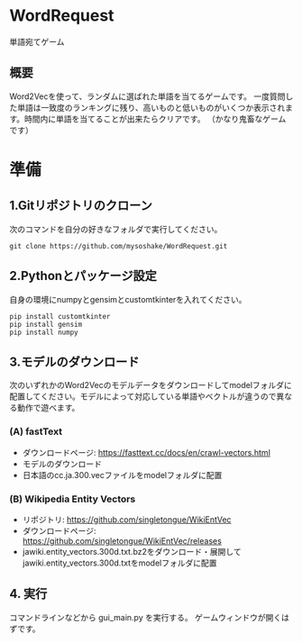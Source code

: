 # WordRequest
単語宛てゲーム

## 概要
Word2Vecを使って、ランダムに選ばれた単語を当てるゲームです。
一度質問した単語は一致度のランキングに残り、高いものと低いものがいくつか表示されます。時間内に単語を当てることが出来たらクリアです。
（かなり鬼畜なゲームです）



# 準備
## 1.Gitリポジトリのクローン
次のコマンドを自分の好きなフォルダで実行してください。
``` 
git clone https://github.com/mysoshake/WordRequest.git
```

## 2.Pythonとパッケージ設定
自身の環境にnumpyとgensimとcustomtkinterを入れてください。
``` [requirements]
pip install customtkinter
pip install gensim
pip install numpy
```

## 3.モデルのダウンロード
次のいずれかのWord2Vecのモデルデータをダウンロードしてmodelフォルダに配置してください。モデルによって対応している単語やベクトルが違うので異なる動作で遊べます。

### (A) fastText
- ダウンロードページ: https://fasttext.cc/docs/en/crawl-vectors.html
- モデルのダウンロード
- 日本語のcc.ja.300.vecファイルをmodelフォルダに配置

### (B) Wikipedia Entity Vectors
- リポジトリ: https://github.com/singletongue/WikiEntVec
- ダウンロードページ: https://github.com/singletongue/WikiEntVec/releases
- jawiki.entity_vectors.300d.txt.bz2をダウンロード・展開してjawiki.entity_vectors.300d.txtをmodelフォルダに配置

## 4. 実行
コマンドラインなどから gui_main.py を実行する。
ゲームウィンドウが開くはずです。
